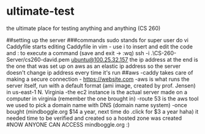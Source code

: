 # ultimate-test
the ultimate place for testing anything and anything (CS 260)

##setting up the server
###commands
sudo stands for super user do
vi Caddyfile starts editing Caddyfile in vim - use i to insert and edit the code and : to execute a command (save and exit -> :wq)
ssh -i .\CS-260-Server/cs260-david.pem ubuntu@100.25.32.157
the ip address at the end is the one that was set up on aws as an elastic ip address so the server doesn't change ip address every time it's run
##aws
-caddy takes care of making a secure connection - https://website.com
-aws is what runs the server itself, run with a default format (ami image, created by prof. Jensen) in us-east-1 N. Virginia 
-the ec2 instance is the actual server made on a computer in virginia (remember the one brought in)
-route 53 is the aws tool we used to pick a domain name with DNS (domain name system)
-once bought (mindboggle.org $14 a year, next time do .click for $3 a year haha) it needed time to be verified and created so a hosted zone was created
#NOW ANYONE CAN ACCESS mindboggle.org :)
